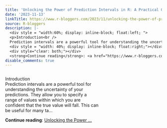 ```yaml
---
title: 'Unlocking the Power of Prediction Intervals in R: A Practical Guide'
date: '2023-11-13'
linkTitle: https://www.r-bloggers.com/2023/11/unlocking-the-power-of-prediction-intervals-in-r-a-practical-guide/
source: R-bloggers
description: |-
  <div style = "width:60%; display: inline-block; float:left; ">
  <p>Introduction<br />
  Prediction intervals are a powerful tool for understanding the uncertainty of your predictions. They allow you to specify a range of values within which you are confident that the true value will fall. This can be useful for many ta...</p></div>
  <div style = "width: 40%; display: inline-block; float:right;"></div>
  <div style="clear: both;"></div>
  <strong>Continue reading</strong>: <a href="https://www.r-bloggers.com/2023/11/unlocking-the-power-of-prediction-intervals-in-r-a-practical-guide/">Unlocking the Power ...
disable_comments: true
---
```

<div style = "width:60%; display: inline-block; float:left; ">
<p>Introduction<br />
Prediction intervals are a powerful tool for understanding the uncertainty of your predictions. They allow you to specify a range of values within which you are confident that the true value will fall. This can be useful for many ta...</p></div>
<div style = "width: 40%; display: inline-block; float:right;"></div>
<div style="clear: both;"></div>
<strong>Continue reading</strong>: <a href="https://www.r-bloggers.com/2023/11/unlocking-the-power-of-prediction-intervals-in-r-a-practical-guide/">Unlocking the Power ...